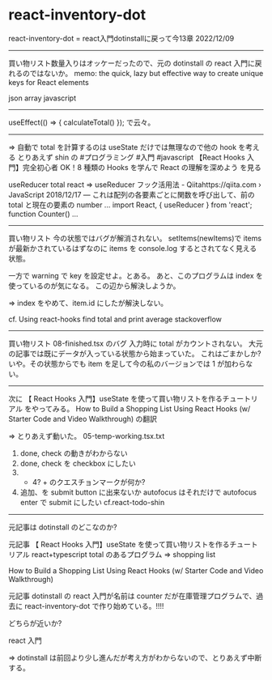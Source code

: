 # react-inventory-dot

react-inventory-dot = react入門dotinstallに戻って今13章 2022/12/09


---
買い物リスト数量入りはオッケーだったので、元の dotinstall の react 入門に戻れるのではないか。
memo: the quick, lazy but effective way to create unique keys for React elements

json array javascript

---

useEffect(() => {
calculateTotal()
});
で云々。

---

=> 自動で total を計算するのは useState だけでは無理なので他の hook を考える
とりあえず shin の #プログラミング #入門 #javascript
【React Hooks 入門】完全初心者 OK！8 種類の Hooks を学んで React の理解を深めよう
を見る

useReducer total react =>
useReducer フック活用法 - Qiitahttps://qiita.com › JavaScript
2018/12/17 — これは配列の各要素ごとに関数を呼び出して、前の total と現在の要素の number ... import React, { useReducer } from 'react'; function Counter() ...

---

買い物リスト
今の状態ではバグが解消されない。
setItems(newItems)で items が最新かされているはずなのに items を console.log するとされてなく見える状態。

一方で warning で key を設定せよ。とある。
あと、このプログラムは index を使っているのが気になる。
この辺から解決しようか。

=> index をやめて、item.id にしたが解決しない。

cf. Using react-hooks find total and print average
stackoverflow

---

買い物リスト
08-finished.tsx のバグ
入力時に total がカウントされない。
大元の記事では既にデータが入っている状態から始まっていた。
これはごまかしか?
いや。その状態からでも item を足して今の私のバージョンでは 1 が加わらない。

---

次に 【 React Hooks 入門】useState を使って買い物リストを作るチュートリアル
をやってみる。
How to Build a Shopping List Using React Hooks (w/ Starter Code and Video Walkthrough)
の翻訳

=> とりあえず動いた。 05-temp-working.tsx.txt

1. done, check の動きがわからない
2. done, check を checkbox にしたい
3. - 4? + のクエスチョンマークが何か?
4. 追加、を submit button に出来ないか
   autofocus はそれだけで autofocus
   enter で submit にしたい cf.react-todo-shin

---

元記事は dotinstall のどこなのか?

元記事 【 React Hooks 入門】useState を使って買い物リストを作るチュートリアル
react+typescript
total のあるプログラム => shopping list

How to Build a Shopping List Using React Hooks (w/ Starter Code and Video Walkthrough)

元記事 dotinstall の react 入門が名前は counter だが在庫管理プログラムで、過去に react-inventory-dot で作り始めている。!!!!

どちらが近いか?

react 入門

=> dotinstall は前回より少し進んだが考え方がわからないので、とりあえず中断する。
